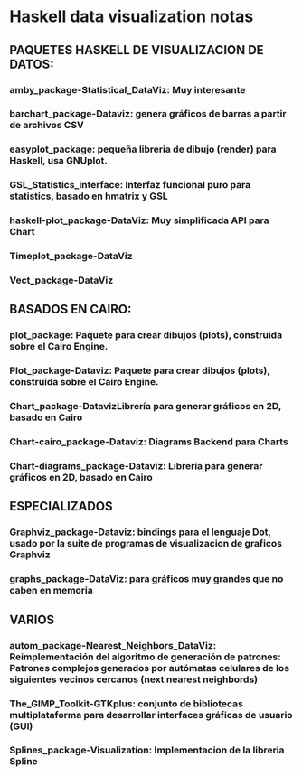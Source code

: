 # Haskell data visualization notas


## PAQUETES HASKELL DE VISUALIZACION DE DATOS:


### amby_package-Statistical_DataViz: Muy interesante

### barchart_package-Dataviz: genera gráficos de barras a partir de archivos CSV


### easyplot_package: pequeña libreria de dibujo (render) para Haskell, usa GNUplot.

### GSL_Statistics_interface: Interfaz funcional puro para statistics, basado en hmatrix y GSL
### haskell-plot_package-DataViz: Muy simplificada API para Chart

### Timeplot_package-DataViz
### Vect_package-DataViz


## BASADOS EN CAIRO:
### plot_package: Paquete para crear dibujos (plots), construida sobre el Cairo Engine.
### Plot_package-Dataviz: Paquete para crear dibujos (plots), construida sobre el Cairo Engine.
### Chart_package-DatavizLibrería para generar gráficos en 2D, basado en Cairo
### Chart-cairo_package-Dataviz: Diagrams Backend para Charts
### Chart-diagrams_package-Dataviz: Librería para generar gráficos en 2D, basado en Cairo


## ESPECIALIZADOS

### Graphviz_package-Dataviz: bindings para el lenguaje Dot, usado por la suite de programas de visualizacion de graficos Graphviz
### graphs_package-DataViz: para gráficos muy grandes que no caben en memoria


## VARIOS

### autom_package-Nearest_Neighbors_DataViz: Reimplementación del algoritmo de generación de patrones: Patrones complejos generados por autómatas celulares de los siguientes vecinos cercanos (next nearest neighbords)
### The_GIMP_Toolkit-GTKplus: conjunto de bibliotecas multiplataforma para desarrollar interfaces gráficas de usuario (GUI)
### Splines_package-Visualization: Implementacion de la libreria Spline

